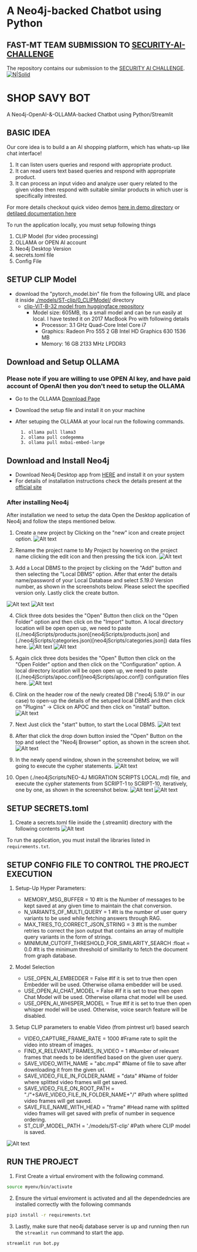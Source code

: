 # A Neo4j-backed Chatbot using Python
## **FAST-MT TEAM SUBMISSION TO [SECURITY-AI-CHALLENGE](https://aichallenge.pk/)**
The repository contains our submission to the [SECURITY AI CHALLENGE](https://aichallenge.pk/).
[![N|Solid](https://upload.wikimedia.org/wikipedia/en/e/e4/National_University_of_Computer_and_Emerging_Sciences_logo.png)](https://nodesource.com/products/nsolid)

# SHOP SAVY BOT

A Neo4j-OpenAI-&-OLLAMA-backed Chatbot using Python/Streamlit

## BASIC IDEA
Our core idea is to build a an AI shopping platform, which has whats-up like chat interface!

1. It can listen users queries and respond with appropriate product.
2. It can read users text based queries  and respond with appropriate product.
3. It can process an input video and analyze user query related to the given video then respond with suitable similar products in which user is specifically intrested.

For more details checkout quick video demos [here in demo directory](demo/) or [detilaed documentation here](docs/)

To run the application locally, you must setup following things
1. CLIP Model (for video processing) 
2. OLLAMA or OPEN AI account
3. Neo4j Desktop Version
4. secrets.toml file
5. Config File

## SETUP CLIP Model

- download the "pytorch_model.bin" file from the following URL and place it inside [./models/ST-clip/0_CLIPModel/](models/ST-clip/0_CLIPModel) directory
    - [clip-ViT-B-32 model from huggingface repository](https://huggingface.co/sentence-transformers/clip-ViT-B-32/tree/main/0_CLIPModel) 
        - Model size: 605MB, its a small model and can be run easily at local. I have tested it on 2017 MacBook Pro with following details
            - Processor: 3.1 GHz Quad-Core Intel Core i7
            - Graphics: Radeon Pro 555 2 GB Intel HD Graphics 630 1536 MB
            - Memory: 16 GB 2133 MHz LPDDR3

## Download and Setup OLLAMA
### Please note if you are willing to use OPEN AI key, and have paid account of OpenAI then you don't need to setup the OLLAMA
- Go to the OLLAMA [Download Page](https://ollama.com/)
- Download the setup file and install it on your machine
- After setuping the OLLAMA at your local run the following commands.

        1. ollama pull llama3
        2. ollama pull codegemma
        3. ollama pull mxbai-embed-large

## Download and Install Neo4j
 - Download Neo4j Desktop app from [HERE](https://neo4j.com/download/) and install it on your system
 - For details of installation instructions check the details present at the [official site](https://neo4j.com/docs/desktop-manual/current/installation/download-installation/)

### After installing Neo4j
After installation we need to setup the data
Open the Desktop application of Neo4j and follow the steps mentioned below.



1. Create a new project by Clicking on the "new" icon and create project option.
![Alt text](images/neo4j/1.png)

2. Rename the project name to My Project by howering on the project name clicking the edit icon and then pressing the tick icon.
![Alt text](images/neo4j/2.png)

3. Add a Local DBMS to the project by clicking on the "Add" button and then selecting the "Local DBMS" option. After that enter the details name/password of your Local Database and select *5.19.0* Version number, as shown in the screenshots below. Please select the specified version only. Lastly click the create button.
    
![Alt text](images/neo4j/3.1.png) ![Alt text](images/neo4j/3.2.png)

4. Click three dots besides the "Open" Button then click on the "Open Folder" option and then click on the "Import" button. A local directory location will be open open up, we need to paste ((./neo4jScripts/products.json)[neo4jScripts/products.json] and (./neo4jScripts/categories.json)[neo4jScripts/categories.json]) data files here. 
![Alt text](images/neo4j/4.1.png) ![Alt text](images/neo4j/4.2.png)

5. Again click three dots besides the "Open" Button then click on the "Open Folder" option and then click on the "Configuration" option. A local directory location will be open open up, we need to paste ((./neo4jScripts/apoc.conf)[neo4jScripts/apoc.conf]) configuration files here. 
![Alt text](images/neo4j/5.png)

6. Clink on the header row of the newly created DB ("neo4j 5.19.0" in our case) to open-up the details of the setuped local DBMS and then click on "Plugins" -> Click on APOC and then click on "install" button.
![Alt text](images/neo4j/6.png)

7. Next Just click the "start" button, to start the Local DBMS.
![Alt text](images/neo4j/7.png)

8. After that click the drop down button insied the "Open" Button on the top and select the "Neo4j Browser" option, as shown in the screen shot.
![Alt text](images/neo4j/8.png)

9. In the newly opend window, shown in the screenshot below, we will going to execute the cypher statements.
![Alt text](images/neo4j/9.png)

10. Open (./neo4jScripts/NEO-4J MIGRATION SCRIPTS LOCAL.md) file, and execute the cypher statements from SCRIPT-1 to SCRIPT-10, iteratively, one by one, as shown in the screenshot below.
![Alt text](images/neo4j/10.1.png) ![Alt text](images/neo4j/10.2.png)

## SETUP SECRETS.toml
1. Create a secrets.toml file inside the (.streamlit) directory with the following contents
![Alt text](images/secretFile/secretsTomlFileContents.png)

To run the application, you must install the libraries listed in `requirements.txt`.
## SETUP CONFIG FILE TO CONTROL THE PROJECT EXECUTION
1. Setup-Up Hyper Parameters:
    - MEMORY_MSG_BUFFER = 10 #It is the Number of messages to be kept saved at any given time to maintain the chat conversion.
    - N_VARIANTS_OF_MULTI_QUERY = 1 #It is the number of user query variants to be used while fetching answers through RAG.
    - MAX_TRIES_TO_CORRECT_JSON_STRING = 3 #It is the number retries to correct the json output that contains an array of multiple query variants in the form of strings.
    - MINIMUM_CUTOFF_THRESHOLD_FOR_SIMILARITY_SEARCH  :float = 0.0 #It is the minimum threshold of simillarity to fetch the document from graph database.
2. Model Selection
    - USE_OPEN_AI_EMBEDDER = False #If it is set to true then open Embedder will be used. Otherwise ollama embedder will be used.
    - USE_OPEN_AI_CHAT_MODEL = False #If it is set to true then open Chat Model will be used. Otherwise ollama chat model will be used.
    - USE_OPEN_AI_WHISPER_MODEL = True #If it is set to true then open whisper model will be used. Otherwise, voice search feature will be disabled.
        
3. Setup CLIP parameters to enable Video (from pintrest url) based search
    - VIDEO_CAPTURE_FRAME_RATE = 1000 #Frame rate to split the video into stream of images. 
    - FIND_K_RELEVANT_FRAMES_IN_VIDEO = 1 #Number of relevant frames that needs to be identified based on the given user query.
    - SAVE_VIDEO_WITH_NAME = "abc.mp4" #Name of file to save after downloading it from the given url.
    - SAVE_VIDEO_FILE_IN_FOLDER_NAME = "data" #Name of folder where splitted video frames will get saved. 
    - SAVE_VIDEO_FILE_ON_ROOT_PATH = "./"+SAVE_VIDEO_FILE_IN_FOLDER_NAME+"/" #Path where splitted video frames will get saved.
    - SAVE_FILE_NAME_WITH_HEAD = "frame"  #Head name with splitted video frames will get saved with prefix of number in sequence ordering.
    - ST_CLIP_MODEL_PATH = './models/ST-clip' #Path where CLIP model is saved.
        
![Alt text](images/configFile/configFile.png)

## RUN THE PROJECT
1. First Create a virtual enviroment with the following command.
```sh
source myenv/bin/activate
```
2. Ensure the virtual enviroment is activated and all the dependedncies are installed correctly with the following commands
```sh
pip3 install -r requirements.txt
```
    
3. Lastly, make sure that neo4j database server is up and running then run the `streamlit run` command to start the app. 
```sh
streamlit run bot.py
```
